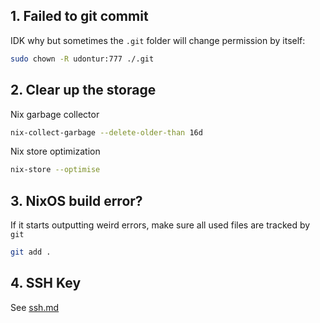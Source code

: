 ## 1. Failed to git commit
IDK why but sometimes the `.git` folder will change permission by itself:
```bash
sudo chown -R udontur:777 ./.git
```
## 2. Clear up the storage
Nix garbage collector
```bash
nix-collect-garbage --delete-older-than 16d
```
Nix store optimization
```bash
nix-store --optimise
```

## 3. NixOS build error?
If it starts outputting weird errors, make sure all used files are tracked by `git`
```bash
git add .
```

## 4. SSH Key
See [ssh.md](ssh.md)
